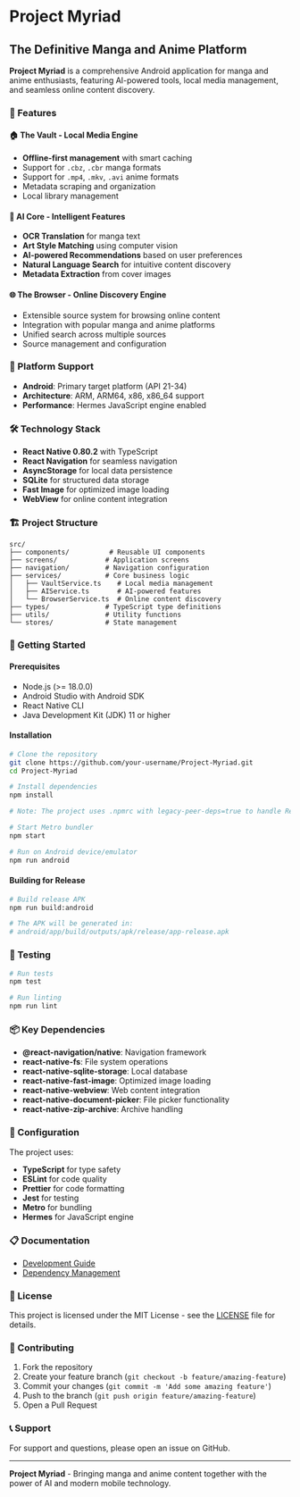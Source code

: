# Project Myriad
## The Definitive Manga and Anime Platform

**Project Myriad** is a comprehensive Android application for manga and anime enthusiasts, featuring AI-powered tools, local media management, and seamless online content discovery.

### 🚀 Features

#### 🏠 The Vault - Local Media Engine
- **Offline-first management** with smart caching
- Support for `.cbz`, `.cbr` manga formats
- Support for `.mp4`, `.mkv`, `.avi` anime formats
- Metadata scraping and organization
- Local library management

#### 🧠 AI Core - Intelligent Features
- **OCR Translation** for manga text
- **Art Style Matching** using computer vision
- **AI-powered Recommendations** based on user preferences
- **Natural Language Search** for intuitive content discovery
- **Metadata Extraction** from cover images

#### 🌐 The Browser - Online Discovery Engine
- Extensible source system for browsing online content
- Integration with popular manga and anime platforms
- Unified search across multiple sources
- Source management and configuration

### 📱 Platform Support
- **Android**: Primary target platform (API 21-34)
- **Architecture**: ARM, ARM64, x86, x86_64 support
- **Performance**: Hermes JavaScript engine enabled

### 🛠️ Technology Stack
- **React Native 0.80.2** with TypeScript
- **React Navigation** for seamless navigation
- **AsyncStorage** for local data persistence
- **SQLite** for structured data storage
- **Fast Image** for optimized image loading
- **WebView** for online content integration

### 🏗️ Project Structure
```
src/
├── components/          # Reusable UI components
├── screens/            # Application screens
├── navigation/         # Navigation configuration
├── services/           # Core business logic
│   ├── VaultService.ts    # Local media management
│   ├── AIService.ts       # AI-powered features
│   └── BrowserService.ts  # Online content discovery
├── types/              # TypeScript type definitions
├── utils/              # Utility functions
└── stores/             # State management
```

### 🚀 Getting Started

#### Prerequisites
- Node.js (>= 18.0.0)
- Android Studio with Android SDK
- React Native CLI
- Java Development Kit (JDK) 11 or higher

#### Installation
```bash
# Clone the repository
git clone https://github.com/your-username/Project-Myriad.git
cd Project-Myriad

# Install dependencies
npm install

# Note: The project uses .npmrc with legacy-peer-deps=true to handle React 19 compatibility and @react-native/babel-preset

# Start Metro bundler
npm start

# Run on Android device/emulator
npm run android
```

#### Building for Release
```bash
# Build release APK
npm run build:android

# The APK will be generated in:
# android/app/build/outputs/apk/release/app-release.apk
```

### 🧪 Testing
```bash
# Run tests
npm test

# Run linting
npm run lint
```

### 📦 Key Dependencies
- **@react-navigation/native**: Navigation framework
- **react-native-fs**: File system operations
- **react-native-sqlite-storage**: Local database
- **react-native-fast-image**: Optimized image loading
- **react-native-webview**: Web content integration
- **react-native-document-picker**: File picker functionality
- **react-native-zip-archive**: Archive handling

### 🔧 Configuration
The project uses:
- **TypeScript** for type safety
- **ESLint** for code quality
- **Prettier** for code formatting
- **Jest** for testing
- **Metro** for bundling
- **Hermes** for JavaScript engine

### 📋 Documentation
- [Development Guide](docs/DEVELOPMENT.md)
- [Dependency Management](docs/dependency-management.md)

### 📄 License
This project is licensed under the MIT License - see the [LICENSE](LICENSE) file for details.

### 🤝 Contributing
1. Fork the repository
2. Create your feature branch (`git checkout -b feature/amazing-feature`)
3. Commit your changes (`git commit -m 'Add some amazing feature'`)
4. Push to the branch (`git push origin feature/amazing-feature`)
5. Open a Pull Request

### 📞 Support
For support and questions, please open an issue on GitHub.

---

**Project Myriad** - Bringing manga and anime content together with the power of AI and modern mobile technology.
